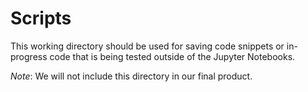 # Scripts

This working directory should be used for saving code snippets or in-progress code that is being tested outside of the Jupyter Notebooks. 

*Note*: We will not include this directory in our final product.